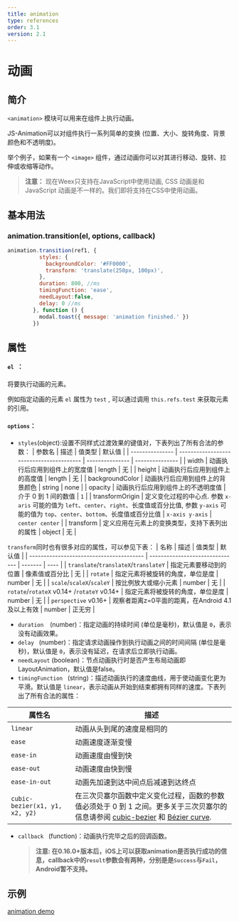 ```yaml
---
title: animation
type: references
order: 3.1
version: 2.1
---
```


# 动画

## 简介

``<animation>`` 模块可以用来在组件上执行动画。

JS-Animation可以对组件执行一系列简单的变换 (位置、大小、旋转角度、背景颜色和不透明度)。

举个例子，如果有一个 `<image>` 组件，通过动画你可以对其进行移动、旋转、拉伸或收缩等动作。

> **注意：** 现在Weex只支持在JavaScript中使用动画, CSS 动画是和JavaScript 动画是不一样的。我们即将支持在CSS中使用动画。

## 基本用法

### animation.transition(el, options, callback)

```javascript
animation.transition(ref1, {
          styles: {
            backgroundColor: '#FF0000',
            transform: 'translate(250px, 100px)',
          },
          duration: 800, //ms
          timingFunction: 'ease',
          needLayout:false,
          delay: 0 //ms
        }, function () {
          modal.toast({ message: 'animation finished.' })
        })
```

## 属性

#### `el `：

将要执行动画的元素。

例如指定动画的元素 ``el`` 属性为 ``test`` , 可以通过调用 `this.refs.test` 来获取元素的引用。

#### `options`：

- `styles`(object):设置不同样式过渡效果的键值对，下表列出了所有合法的参数：
| 参数名             | 描述                                       | 值类型             | 默认值             |
| --------------- | ---------------------------------------- | --------------- | --------------- |
| width           | 动画执行后应用到组件上的宽度值                          | length          | 无               |
| height          | 动画执行后应用到组件上的高度值                          | length          | 无               |
| backgroundColor | 动画执行后应用到组件上的背景颜色                         | string          | none            |
| opacity         | 动画执行后应用到组件上的不透明度值                        | 介于 0 到 1 间的数值   | `1`             |
| transformOrigin | 定义变化过程的中心点. 参数 `x-aris` 可能的值为 `left`、`center`、`right`、长度值或百分比值, 参数 `y-axis` 可能的值为 `top`、`center`、`bottom`、长度值或百分比值 | `x-axis y-axis` | `center center` |
| transform       | 定义应用在元素上的变换类型，支持下表列出的属性                  | object          | 无               |

`transform`同时也有很多对应的属性，可以参见下表：
| 名称                                       | 描述                              | 值类型     | 默认值  |
| ---------------------------------------- | ------------------------------- | ------- | ---- |
| `translate`/`translateX`/`translateY`    | 指定元素要移动到的位置                     | 像素值或百分比 | 无    |
| `rotate`                                 | 指定元素将被旋转的角度，单位是度                | number  | 无    |
| `scale`/`scaleX`/`scaleY`                | 按比例放大或缩小元素                      | number  | 无    |
| `rotate`/`rotateX` <span class="api-version">v0.14+</span> /`rotateY` <span class="api-version">v0.14+</span> | 指定元素将被旋转的角度，单位是度                | number  | 无    |
| `perspective` <span class="api-version">v0.16+</span> | 观察者距离z=0平面的距离，在Android 4.1及以上有效 | number  | 正无穷  |

* `duration  `(number)：指定动画的持续时间 (单位是毫秒)，默认值是 `0`，表示没有动画效果。
* `delay ` (number)：指定请求动画操作到执行动画之间的时间间隔 (单位是毫秒)，默认值是 `0`，表示没有延迟，在请求后立即执行动画。
* `needLayout` (boolean)：节点动画执行时是否产生布局动画即LayoutAnimation，默认值是false。
* `timingFunction ` (string)：描述动画执行的速度曲线，用于使动画变化更为平滑。默认值是 `linear`，表示动画从开始到结束都拥有同样的速度。下表列出了所有合法的属性：

| 属性名                            | 描述                                       |
| ------------------------------ | ---------------------------------------- |
| `linear`                       | 动画从头到尾的速度是相同的                            |
| `ease`                         | 动画速度逐渐变慢                                 |
| `ease-in`                      | 动画速度由慢到快                                 |
| `ease-out`                     | 动画速度由快到慢                                 |
| `ease-in-out`                  | 动画先加速到达中间点后减速到达终点                        |
| `cubic-bezier(x1, y1, x2, y2)` | 在三次贝塞尔函数中定义变化过程，函数的参数值必须处于 0 到 1 之间。更多关于三次贝塞尔的信息请参阅 [cubic-bezier](http://cubic-bezier.com/) 和 [Bézier curve](https://en.wikipedia.org/wiki/B%C3%A9zier_curve). |


* `callback ` (function)：动画执行完毕之后的回调函数。

  > **注意: 在0.16.0+版本后，iOS上可以获取animation是否执行成功的信息，callback中的`result`参数会有两种，分别是是`Success`与`Fail`，Android暂不支持。**

## 示例
[animation demo](http://dotwe.org/vue/2d1b61bef061448c1a5a13eac9624410)
